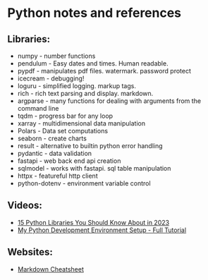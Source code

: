 # Python notes and references

## Libraries:
- numpy - number functions
- pendulum - Easy dates and times. Human readable.
- pypdf - manipulates pdf files. watermark. password protect
- icecream - debugging!
- loguru - simplified logging. markup tags.
- rich - rich text parsing and display. markdown.
- argparse - many functions for dealing with arguments from the command line
- tqdm - progress bar for any loop
- xarray - multidimensional data manipulation
- Polars - Data set computations
- seaborn - create charts
- result - alternative to builtin python error handling
- pydantic - data validation
- fastapi - web back end api creation
- sqlmodel - works with fastapi. sql table manipulation
- httpx - featureful http client
- python-dotenv - environment variable control


## Videos:
- [15 Python Libraries You Should Know About in 2023](http://youtube.com/watch?v=o06MyVhYte4)
- [My Python Development Environment Setup - Full Tutorial](http://youtube.com/watch?v=ql3P7zMMsgY)


## Websites:
- [Markdown Cheatsheet](https://www.markdownguide.org/cheat-sheet/)